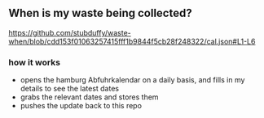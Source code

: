 ## When is my waste being collected?
  https://github.com/stubduffy/waste-when/blob/cdd153f01063257415fff1b9844f5cb28f248322/cal.json#L1-L6
  
  ### how it works
  - opens the hamburg Abfuhrkalendar on a daily basis, and fills in my details to see the latest dates
  - grabs the relevant dates and stores them
  - pushes the update back to this repo
  
